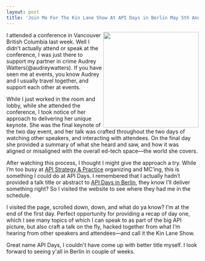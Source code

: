 ```yaml
---
layout: post
title: 'Join Me For The Kin Lane Show At API Days in Berlin May 5th And 6th'
---
```

<p><a href="http://berlin.apidays.io/"><img src="https://s3.amazonaws.com/kinlane-productions/events/api-days-berlin/apidays-berlin.png" alt="" width="250" align="right" /></a></p>
<p>I attended a conference in Vancouver British Columbia last week. Well I didn&rsquo;t actually attend or speak at the conference, I was just there to support my partner in crime Audrey Watters(@audreywatters). If you have seen me at events, you know Audrey and I usually travel together, and support each other at events.</p>
<p>While I just worked in the room and lobby, while she attended the conference, I took notice of her approach to delivering her unique keynote. She was the final keynote of the two day event, and her talk was crafted throughout the two days of watching other speakers, and interacting with attendees. On the final day she provided a summary of what she heard and saw, and how it was aligned or misaligned with the overall ed-tech space&mdash;the world she covers.</p>
<p>After watching this process, I thought I might give the approach a try. While I&rsquo;m too busy at <a href="http://www.apistrategyconference.com/">API Strategy &amp; Practice</a> organizing and MC&rsquo;ing, this is something I could do at API Days. I remembered that I actually hadn&rsquo;t provided a talk title or abstract to <a href="http://berlin.apidays.io/">API Days in Berlin</a>, they know I&rsquo;ll deliver something right? So I visited the website to see where they had me in the schedule.</p>
<p>I visited the page, scrolled down, down, and what do ya know? I&rsquo;m at the end of the first day. Perfect opportunity for providing a recap of day one, which I see many topics of which I can speak to as part of the big API picture, but also craft a talk on the fly, hacked together from what I&rsquo;m hearing from other speakers and attendees&mdash;and call it the Kin Lane Show.</p>
<p>Great name API Days, I couldn't have come up with better title myself. I look forward to seeing y'all in Berlin in couple of weeks.</p>